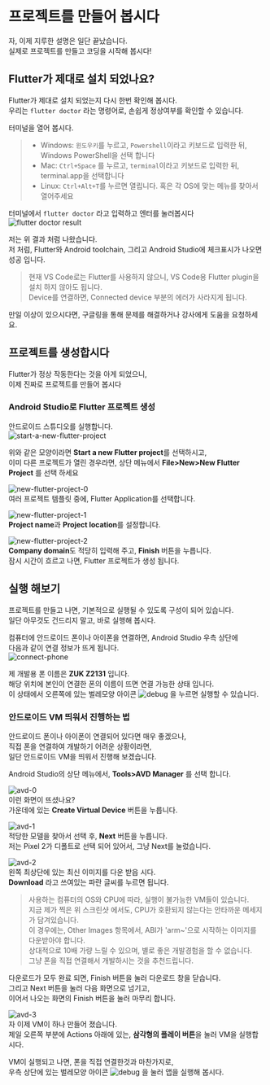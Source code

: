 # 프로젝트를 만들어 봅시다
자, 이제 지루한 설명은 일단 끝났습니다.  
실제로 프로젝트를 만들고 코딩을 시작해 봅시다!  

## Flutter가 제대로 설치 되었나요?
Flutter가 제대로 설치 되었는지 다시 한번 확인해 봅시다.  
우리는 `flutter doctor` 라는 명령어로, 손쉽게 정상여부를 확인할 수 있습니다.  

터미널을 열어 봅시다.  
> - Windows: `윈도우키`를 누르고, `Powershell`이라고 키보드로 입력한 뒤, Windows PowerShell을 선택 합니다
> - Mac: `Ctrl+Space` 를 누르고, `terminal`이라고 키보드로 입력한 뒤, terminal.app을 선택합니다
> - Linux: `Ctrl+Alt+T`를 누르면 열립니다. 혹은 각 OS에 맞는 메뉴를 찾아서 열어주세요

터미널에서 `flutter doctor` 라고 입력하고 엔터를 눌러봅시다  
![flutter doctor result](images/flutter-doctor.png)  

저는 위 결과 처럼 나왔습니다.  
저 처럼, Flutter와 Android toolchain, 그리고 Android Studio에 체크표시가 나오면 성공 입니다.  
> 현재 VS Code로는 Flutter를 사용하지 않으니, VS Code용 Flutter plugin을 설치 하지 않아도 됩니다.  
> Device를 연결하면, Connected device 부분의 에러가 사라지게 됩니다.  

만일 이상이 있으시다면, 구글링을 통해 문제를 해결하거나 강사에게 도움을 요청하세요.  

## 프로젝트를 생성합시다
Flutter가 정상 작동한다는 것을 아게 되었으니,  
이제 진짜로 프로젝트를 만들어 봅시다  

### Android Studio로 Flutter 프로젝트 생성
안드로이드 스튜디오를 실행합니다.  
![start-a-new-flutter-project](images/start-a-new-flutter-project.png)  

위와 같은 모양이라면 **Start a new Flutter project**를 선택하시고,  
이미 다른 프로젝트가 열린 경우라면, 상단 메뉴에서 **File>New>New Flutter Project** 를 선택 하세요

![new-flutter-project-0](images/new-flutter-project-0.png)  
여러 프로젝트 템플릿 중에, Flutter Application를 선택합니다.  

![new-flutter-project-1](images/new-flutter-project-1.png)  
**Project name**과 **Project location**를 설정합니다.  

![new-flutter-project-2](images/new-flutter-project-2.png)  
**Company domain**도 적당히 입력해 주고, **Finish** 버튼을 누릅니다.  
잠시 시간이 흐르고 나면, Flutter 프로젝트가 생성 됩니다.  

## 실행 해보기
프로젝트를 만들고 나면, 기본적으로 실행될 수 있도록 구성이 되어 있습니다.  
일단 아무것도 건드리지 말고, 바로 실행해 봅시다.  

컴퓨터에 안드로이드 폰이나 아이폰을 연결하면, Android Studio 우측 상단에  
다음과 같이 연결 정보가 뜨게 됩니다.  
![connect-phone](images/connect-phone.png)  

제 개발용 폰 이름은 **ZUK Z2131** 입니다.  
해당 위치에 본인이 연결한 폰의 이름이 뜨면 연결 가능한 상태 입니다.  
이 상태에서 오른쪽에 있는 벌레모양 아이콘 ![debug](images/debug.png) 을 누르면 실행할 수 있습니다.  

### 안드로이드 VM 띄워서 진행하는 법
안드로이드 폰이나 아이폰이 연결되어 있다면 매우 좋겠으나,  
직접 폰을 연결하여 개발하기 어려운 상황이라면,  
일단 안드로이드 VM을 띄워서 진행해 보겠습니다.  

Android Studio의 상단 메뉴에서, **Tools>AVD Manager** 를 선택 합니다.  

![avd-0](images/avd-0.png)  
이런 화면이 뜨셨나요?  
가운데에 있는 **Create Virtual Device** 버튼을 누릅니다.  

![avd-1](images/avd-1.png)  
적당한 모델을 찾아서 선택 후, **Next** 버튼을 누릅니다.  
저는 Pixel 2가 디폴트로 선택 되어 있어서, 그냥 Next를 눌렀습니다.  

![avd-2](images/avd-2.png)  
왼쪽 최상단에 있는 최신 이미지를 다운 받읍 시다.  
**Download** 라고 쓰여있는 파란 글씨를 누르면 됩니다.  
> 사용하는 컴퓨터의 OS와 CPU에 따라, 실행이 불가능한 VM들이 있습니다.  
> 지금 제가 찍은 위 스크린샷 에서도, CPU가 호환되지 않는다는 안타까운 메세지가 담겨있습니다.  
> 이 경우에는, Other Images 항목에서, ABI가 'arm~'으로 시작하는 이미지를 다운받아야 합니다.  
> 상대적으로 10배 가량 느릴 수 있으며, 별로 좋은 개발경험을 할 수 없습니다.  
> 그냥 폰을 직접 연결해서 개발하시는 것을 추천드립니다.  

다운로드가 모두 완료 되면, Finish 버튼을 눌러 다운로드 창을 닫습니다.  
그리고 Next 버튼을 눌러 다음 화면으로 넘기고,  
이어서 나오는 화면의 Finish 버튼을 눌러 마무리 합니다.  

![avd-3](images/avd-3.png)  
자 이제 VM이 하나 만들어 졌습니다.  
제일 오른쪽 부분에 Actions 아래에 있는, **삼각형의 플레이 버튼**을 눌러 VM을 실행합시다.  

VM이 실행되고 나면, 폰을 직접 연결한것과 마찬가지로,  
우측 상단에 있는 벌레모양 아이콘 ![debug](images/debug.png) 을 눌러 앱을 실행해 봅시다.  